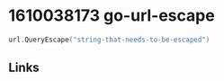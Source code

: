 # 1610038173 go-url-escape

```go
url.QueryEscape("string-that-needs-to-be-escaped")
```



## Links

